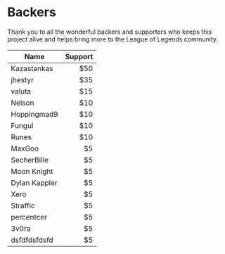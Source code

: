 # Backers

Thank you to all the wonderful backers and supporters who keeps this project alive and helps bring more to the League of Legends community.

| Name | Support |
| ------------- | -----:|
| Kazastankas | $50 |
| jhestyr | $35 |
| valuta | $15 |
| Nelson | $10 |
| Hoppingmad9	| $10 |
| Fungul | $10 |
| Runes  | $10 |
| MaxGoo | $5 |
| SecherBille | $5 |
| Moon Knight | $5 |
| Dylan Kappler | $5 |
| Xero | $5 |
| Straffic | $5 |
| percentcer | $5 |
| 3v0ra | $5 |
| dsfdfdsfdsfd | $5 |
